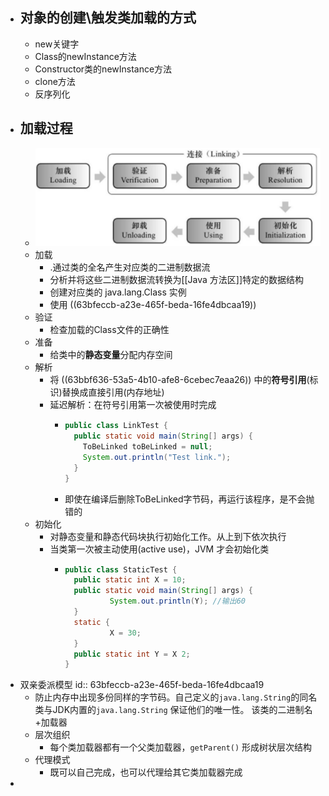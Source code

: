 - ## 对象的创建\触发类加载的方式
	- new关键字
	- Class的newInstance方法
	- Constructor类的newInstance方法
	- clone方法
	- 反序列化
- ## 加载过程
	- ![image.png](../assets/image_1673522060461_0.png)
	- 加载
		- .通过类的全名产生对应类的二进制数据流
		- 分析并将这些二进制数据流转换为[[Java 方法区]]特定的数据结构
		- 创建对应类的 java.lang.Class 实例
		- 使用 ((63bfeccb-a23e-465f-beda-16fe4dbcaa19))
	- 验证
		- 检查加载的Class文件的正确性
	- 准备
		- 给类中的**静态变量**分配内存空间
	- 解析
		- 将 ((63bbf636-53a5-4b10-afe8-6cebec7eaa26)) 中的**符号引用**(标识)替换成直接引用(内存地址)
		- 延迟解析：在符号引用第一次被使用时完成
			- ```java
			  public class LinkTest {
			    public static void main(String[] args) {
			      ToBeLinked toBeLinked = null;
			      System.out.println("Test link.");
			    }
			  }
			  ```
			- 即使在编译后删除ToBeLinked字节码，再运行该程序，是不会抛错的
	- 初始化
		- 对静态变量和静态代码块执行初始化工作。从上到下依次执行
		- 当类第一次被主动使用(active use)，JVM 才会初始化类
			- ```java
			  public class StaticTest {
			    public static int X = 10;
			    public static void main(String[] args) {
			    		System.out.println(Y); //输出60
			    }
			    static {
			    		X = 30;
			    }
			    public static int Y = X 2;
			  }
			  ```
- 双亲委派模型
  id:: 63bfeccb-a23e-465f-beda-16fe4dbcaa19
	- 防止内存中出现多份同样的字节码。自己定义的`java.lang.String`的同名类与JDK内置的`java.lang.String` 保证他们的唯一性。 该类的二进制名+加载器
	- 层次组织
		- 每个类加载器都有一个父类加载器，`getParent()` 形成树状层次结构
	- 代理模式
		- 既可以自己完成，也可以代理给其它类加载器完成
-